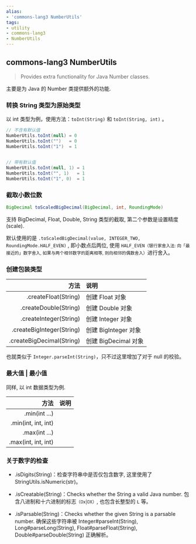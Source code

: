 ```yaml
---
alias:
- 'commons-lang3 NumberUtils'
tags:
- utility
- commons-lang3
- NumberUtils
---
```


## commons-lang3 NumberUtils

> Provides extra functionality for Java Number classes.

主要是为 Java 的 Number 类提供额外的功能.

### 转换 String 类型为原始类型

以 int 类型为例，使用方法：`toInt(String)` 和 `toInt(String, int)` 。

```java
// 不含有默认值
NumberUtils.toInt(null) = 0
NumberUtils.toInt("")   = 0
NumberUtils.toInt("1")  = 1
  

// 带有默认值
NumberUtils.toInt(null, 1) = 1
NumberUtils.toInt("", 1)   = 1
NumberUtils.toInt("1", 0)  = 1
```


### 截取小数位数


```java
BigDecimal toScaledBigDecimal(BigDecimal, int, RoundingMode)
```

支持 BigDecimal, Float, Double, String 类型的截取, 第二个参数是设置精度(scale).

默认使用的是 `.toScaledBigDecimal(value, INTEGER_TWO, RoundingMode.HALF_EVEN)` , 即小数点后两位, 使用 `HALF_EVEN`<small>（银行家舍入法: 向「最接近的」数字舍入, 如果与两个相邻数字的距离相等, 则向相邻的偶数舍入）</small>进行舍入。

### 创建包装类型

| 方法 | 说明 |
| ------------------------: | :------------------- |
|      .createFloat(String) | 创建 Float 对象      |
|     .createDouble(String) | 创建 Double 对象     |
|    .createInteger(String) | 创建 Integer 对象    |
| .createBigInteger(String) | 创建 BigInteger 对象 |
| .createBigDecimal(String) | 创建 BigDecimal 对象 |

也就类似于 `Integer.parseInt(String)`，只不过这里增加了对于 null 的校验。

### 最大值 | 最小值

同样, 以 int 数据类型为例.

| 方法 | 说明 |
| ------------------: | :- |
| .min(int ...)       |    |
| .min(int, int, int) |    |
| .max(int ...)       |    |
| .max(int, int, int) |    |


### 关于数字的检查
  

- .isDigits(String)：检查字符串中是否仅包含数字, 这里使用了 StringUtils.isNumeric(str)。

- .isCreatable(String)：Checks whether the String a valid Java number. 包含八进制和十六进制的标志<small>（0x|0X）</small>, 也包含长整型的 `L` 等。

- .isParsable(String)：Checks whether the given String is a parsable number. 确保这些字符串被 Integer#parseInt(String), Long#parseLong(String), Float#parseFloat(String), Double#parseDouble(String) 正确解析。

